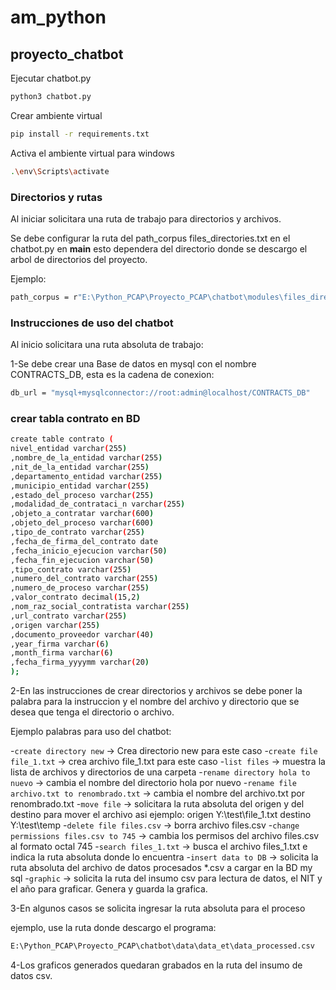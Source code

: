 # am_python
## proyecto_chatbot


Ejecutar chatbot.py
```sh
python3 chatbot.py
```
Crear ambiente virtual 
```sh
pip install -r requirements.txt
```

Activa el ambiente virtual para windows

```sh
.\env\Scripts\activate

```
### Directorios y rutas

Al iniciar solicitara una ruta de trabajo para directorios y archivos.

Se debe configurar la ruta del path_corpus files_directories.txt en el chatbot.py en __main__ esto dependera del directorio donde se descargo el arbol de directorios del proyecto.

Ejemplo:

```sh
path_corpus = r"E:\Python_PCAP\Proyecto_PCAP\chatbot\modules\files_directories.txt"

```

### Instrucciones de uso del chatbot

Al inicio solicitara una ruta absoluta de trabajo:

1-Se debe crear una Base de datos en mysql con el nombre CONTRACTS_DB, esta es la cadena de conexion:

```sh
db_url = "mysql+mysqlconnector://root:admin@localhost/CONTRACTS_DB"

```
### crear tabla contrato en BD

```sh 
create table contrato (
nivel_entidad varchar(255) 
,nombre_de_la_entidad varchar(255) 
,nit_de_la_entidad varchar(255) 
,departamento_entidad varchar(255) 
,municipio_entidad varchar(255) 
,estado_del_proceso varchar(255) 
,modalidad_de_contrataci_n varchar(255) 
,objeto_a_contratar varchar(600) 
,objeto_del_proceso varchar(600) 
,tipo_de_contrato varchar(255) 
,fecha_de_firma_del_contrato date 
,fecha_inicio_ejecucion varchar(50) 
,fecha_fin_ejecucion varchar(50) 
,tipo_contrato varchar(255) 
,numero_del_contrato varchar(255) 
,numero_de_proceso varchar(255) 
,valor_contrato decimal(15,2) 
,nom_raz_social_contratista varchar(255) 
,url_contrato varchar(255) 
,origen varchar(255) 
,documento_proveedor varchar(40) 
,year_firma varchar(6) 
,month_firma varchar(6) 
,fecha_firma_yyyymm varchar(20)
);
```

2-En las instrucciones de crear directorios y archivos se debe poner la palabra para la instruccion y el nombre del archivo y directorio que se desea que tenga el directorio o archivo.

Ejemplo palabras para uso del chatbot:

-`create directory new` -> Crea directorio new para este caso
-`create file file_1.txt` -> crea archivo file_1.txt para este caso
-`list files` -> muestra la lista de archivos y directorios de una carpeta
-`rename directory hola to nuevo` -> cambia el nombre del directorio hola por nuevo
-`rename file archivo.txt to renombrado.txt` -> cambia el nombre del archivo.txt por renombrado.txt
-`move file` -> solicitara la ruta absoluta del origen y del destino para mover el archivo asi
ejemplo:
    origen Y:\test\file_1.txt 
    destino Y:\test\temp
-`delete file files.csv` -> borra archivo files.csv
-`change permissions files.csv to 745` -> cambia los permisos del archivo files.csv al formato octal 745
-`search files_1.txt` -> busca el archivo files_1.txt e indica la ruta absoluta donde lo encuentra
-`insert data to DB` -> solicita la ruta absoluta del archivo de datos procesados *.csv a cargar en la BD my sql
-`graphic` -> solicita la ruta del insumo csv para lectura de datos, el NIT y el año para graficar. Genera y guarda la grafica.

3-En algunos casos se solicita ingresar la ruta absoluta para el proceso 

ejemplo, use la ruta donde descargo el programa: 

```sh
E:\Python_PCAP\Proyecto_PCAP\chatbot\data\data_et\data_processed.csv
```

4-Los graficos generados quedaran grabados en la ruta del insumo de datos csv.
